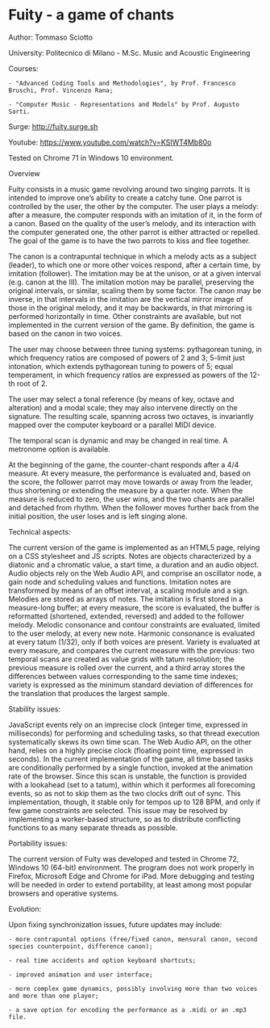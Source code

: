 # Fuity - a game of chants

Author: Tommaso Sciotto

University: Politecnico di Milano - M.Sc. Music and Acoustic Engineering

Courses:

	- "Advanced Coding Tools and Methodologies", by Prof. Francesco Bruschi, Prof. Vincenzo Rana;
	
	- "Computer Music - Representations and Models" by Prof. Augusto Sarti.

Surge: http://fuity.surge.sh

Youtube: https://www.youtube.com/watch?v=KSIWT4Mb80o

Tested on Chrome 71 in Windows 10 environment.




Overview

Fuity consists in a music game revolving around two singing parrots.
It is intended to improve one’s ability to create a catchy tune.
One parrot is controlled by the user, the other by the computer. The user plays a melody: after a measure, the computer responds with an imitation of it, in the form of a canon.
Based on the quality of the user’s melody, and its interaction with the computer generated one, the other parrot is either attracted or repelled.
The goal of the game is to have the two parrots to kiss and flee together.

The canon is a contrapuntal technique in which a melody acts as a subject (leader), to which one or more other voices respond, after a certain time, by imitation (follower).
The imitation may be at the unison, or at a given interval (e.g. canon at the III).
The imitation motion may be parallel, preserving the original intervals, or similar, scaling them by some factor.
The canon may be inverse, in that intervals in the imitation are the vertical mirror image of those in the original melody, and it may be backwards, in that mirroring is performed horizontally in time. 
Other constraints are available, but not implemented in the current version of the game.
By definition, the game is based on the canon in two voices.

The user may choose between three tuning systems: pythagorean tuning, in which frequency ratios are composed of powers of 2 and 3; 5-limit just intonation, which extends pythagorean tuning to powers of 5; equal temperament, in which frequency ratios are expressed as powers of the 12-th root of 2.

The user may select a tonal reference (by means of key, octave and alteration) and a modal scale; they may also intervene directly on the signature. The resulting scale, spanning across two octaves, is invariantly mapped over the computer keyboard or a parallel MIDI device.

The temporal scan is dynamic and may be changed in real time.
A metronome option is available.

At the beginning of the game, the counter-chant responds after a 4/4 measure.
At every measure, the performance is evaluated and, based on the score, the follower parrot may move towards or away from the leader, thus shortening or extending the measure by a quarter note.
When the measure is reduced to zero, the user wins, and the two chants are parallel and detached from rhythm.
When the follower moves further back from the initial position, the user loses and is left singing alone.



Technical aspects:

The current version of the game is implemented as an HTML5 page, relying on a CSS stylesheet and JS scripts.
Notes are objects characterized by a diatonic and a chromatic value, a start time, a duration and an audio object.
Audio objects rely on the Web Audio API, and comprise an oscillator node, a gain node and scheduling values and functions.
Imitation notes are transformed by means of an offset interval, a scaling module and a sign.
Melodies are stored as arrays of notes. The imitation is first stored in a measure-long buffer; at every measure, the score is evaluated, the buffer is reformatted (shortened, extended, reversed) and added to the follower melody.
Melodic consonance and contour constraints are evaluated, limited to the user melody, at every new note.
Harmonic consonance is evaluated at every tatum (1/32), only if both voices are present.
Variety is evaluated at every measure, and compares the current measure with the previous: two temporal scans are created as value grids with tatum resolution; the previous measure is rolled over the current, and a third array stores the differences between values corresponding to the same time indexes; variety is expressed as the minimum standard deviation of differences for the translation that produces the largest sample.



Stability issues:

JavaScript events rely on an imprecise clock (integer time, expressed in milliseconds) for performing and scheduling tasks, so that thread execution systematically skews its own time scan.
The Web Audio API, on the other hand, relies on a highly precise clock (floating point time, expressed in seconds).
In the current implementation of the game, all time based tasks are conditionally performed by a single function, invoked at the animation rate of the browser. Since this scan is unstable, the function is provided with a lookahead (set to a tatum), within which it performes all forecoming events, so as not to skip them as the two clocks drift out of sync.
This implementation, though, it stable only for tempos up to 128 BPM, and only if few game constraints are selected.
This issue may be resolved by implementing a worker-based structure, so as to distribute conflicting functions to as many separate threads as possible.



Portability issues:

The current version of Fuity was developed and tested in Chrome 72, Windows 10 (64-bit) environment.
The program does not work properly in Firefox, Microsoft Edge and Chrome for iPad. More debugging and testing will be needed in order to extend portability, at least among most popular browsers and operative systems.



Evolution:

Upon fixing synchronization issues, future updates may include:

	- more contrapuntal options (free/fixed canon, mensural canon, second species counterpoint, difference canon);
	
	- real time accidents and option keyboard shortcuts;
	
	- improved animation and user interface;
	
	- more complex game dynamics, possibly involving more than two voices and more than one player;
	
	- a save option for encoding the performance as a .midi or an .mp3 file.
